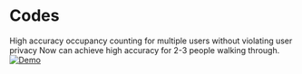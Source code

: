# Codes
High accuracy occupancy counting for multiple users without violating user privacy
Now can achieve high accuracy for 2-3 people walking through.
[![Demo](https://img.youtube.com/vi/xxzLaJQgXRM/0.jpg)](https://www.youtube.com/watch?v=xxzLaJQgXRM)
